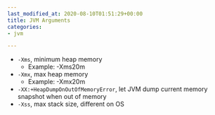 ```yaml
---
last_modified_at: 2020-08-10T01:51:29+00:00
title: JVM Arguments
categories:
- jvm

---
```

* `-Xms`, minimum heap memory
  * Example: -Xms20m
* `-Xmx`, max heap memory
  * Example: -Xmx20m
* `-XX:+HeapDumpOnOutOfMemoryError`, let JVM dump current memory snapshot when out of memory
* `-Xss`, max stack size, different on OS
